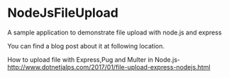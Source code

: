 # NodeJsFileUpload

A sample application to demonstrate file upload with node.js and express

You can find a blog post about it at following location.

How to upload file with Express,Pug and Multer in Node.js- http://www.dotnetjalps.com/2017/01/file-upload-express-nodejs.html

